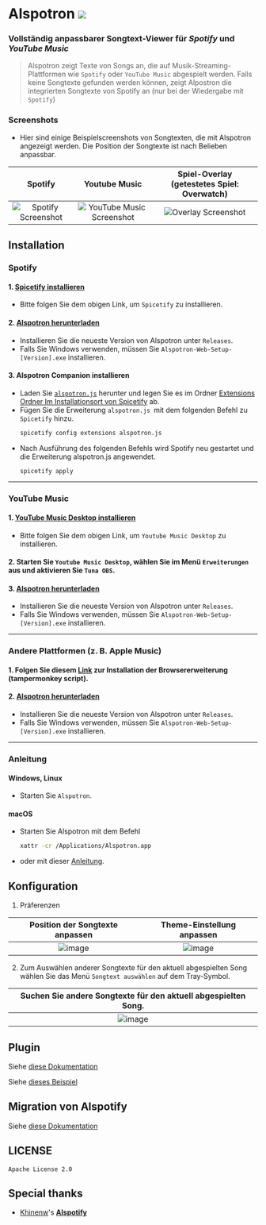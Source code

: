 # Alspotron <a href="https://github.com/organization/alspotron/releases/latest"><img src="https://img.shields.io/github/downloads/organization/alspotron/total.svg"/></a>

### Vollständig anpassbarer Songtext-Viewer für *Spotify* und *YouTube Music* 

> Alspotron zeigt Texte von Songs an, die auf Musik-Streaming-Plattformen wie `Spotify` oder `YouTube Music` abgespielt werden.
> Falls keine Songtexte gefunden werden können, zeigt Alpostron die integrierten Songtexte von Spotify an (nur bei der Wiedergabe mit `Spotify`)

### Screenshots

-   Hier sind einige Beispielscreenshots von Songtexten, die mit Alspotron angezeigt werden. Die Position der Songtexte ist nach Belieben anpassbar.

|                        Spotify                         |                                                        Youtube Music                                                        |                                         Spiel-Overlay (getestetes Spiel: Overwatch)                                         |
|:------------------------------------------------------:|:---------------------------------------------------------------------------------------------------------------------------:|:---------------------------------------------------------------------------------------------------------------------:|
| ![Spotify Screenshot](https://i.imgur.com/0JJMhaU.png) | ![YouTube Music Screenshot](https://github.com/organization/alspotron/assets/16558115/fc22323e-d0b2-4abc-882e-2281c13f4cf4) | ![Overlay Screenshot](https://github.com/organization/alspotron/assets/16558115/7bb95071-b8f7-45e1-af59-02e1586d5dcc) |

## Installation

### Spotify

#### 1.  [Spicetify installieren](https://github.com/khanhas/spicetify-cli)

  -   Bitte folgen Sie dem obigen Link, um `Spicetify` zu installieren.

#### 2.  [Alspotron herunterladen](https://github.com/organization/alspotron/releases)

  -   Installieren Sie die neueste Version von Alspotron unter `Releases`.
  -   Falls Sie Windows verwenden, müssen Sie `Alspotron-Web-Setup-[Version].exe` installieren.

#### 3.  Alspotron Companion installieren

  -   Laden Sie [`alspotron.js`](https://powernukkit.github.io/DownGit/#/home?directFile=1&url=https://github.com/organization/alspotron/blob/master/extensions/alspotron.js) herunter und legen Sie es im Ordner [Extensions Ordner Im Installationsort von Spicetify](https://spicetify.app/docs/advanced-usage/extensions/) ab.
  -   Fügen Sie die Erweiterung `alspotron.js `mit dem folgenden Befehl zu `Spicetify` hinzu.
      ```bash
      spicetify config extensions alspotron.js
      ```
  -   Nach Ausführung des folgenden Befehls wird Spotify neu gestartet und die Erweiterung alspotron.js angewendet.
      ```bash
      spicetify apply
      ``` 

---

### YouTube Music

#### 1.  [YouTube Music Desktop installieren](https://github.com/th-ch/youtube-music/releases)

  -   Bitte folgen Sie dem obigen Link, um `Youtube Music Desktop` zu installieren.

#### 2.  Starten Sie `Youtube Music Desktop`, wählen Sie im Menü `Erweiterungen` aus und aktivieren Sie `Tuna OBS`.

#### 3.  [Alspotron herunterladen](https://github.com/organization/alspotron/releases)

  -   Installieren Sie die neueste Version von Alspotron unter `Releases`.
  -   Falls Sie Windows verwenden, müssen Sie `Alspotron-Web-Setup-[Version].exe` installieren.

---

### Andere Plattformen (z. B. Apple Music)

#### 1. Folgen Sie diesem [Link](https://github.com/univrsal/tuna) zur Installation der Browsererweiterung (tampermonkey script).
#### 2.  [Alspotron herunterladen](https://github.com/organization/alspotron/releases)
  -   Installieren Sie die neueste Version von Alspotron unter `Releases`.
  -   Falls Sie Windows verwenden, müssen Sie `Alspotron-Web-Setup-[Version].exe` installieren.

---

### Anleitung

#### Windows, Linux

-   Starten Sie `Alspotron`.

#### macOS

-   Starten Sie Alspotron mit dem Befehl
    ```bash
    xattr -cr /Applications/Alspotron.app
    ```
-   oder mit dieser [Anleitung](https://www.macworld.com/article/672947/how-to-open-a-mac-app-from-an-unidentified-developer.html).

## Konfiguration

1.  Präferenzen

|                                        Position der Songtexte anpassen                                         |                                         Theme-Einstellung anpassen                                         |
|:--------------------------------------------------------------------------------------------------------:|:--------------------------------------------------------------------------------------------------------:|
| ![image](https://github.com/organization/alspotron/assets/16558115/28b64547-70df-4c32-9ee4-df8528be9f72) | ![image](https://github.com/organization/alspotron/assets/16558115/2f8b3420-c235-4747-8a68-79ee46d85e45) |

2.  Zum Auswählen anderer Songtexte für den aktuell abgespielten Song wählen Sie das Menü `Songtext auswählen` auf dem Tray-Symbol.

|                         Suchen Sie andere Songtexte für den aktuell abgespielten Song.                         |
|:--------------------------------------------------------------------------------------------------------:|
| ![image](https://github.com/organization/alspotron/assets/16558115/1de5703a-1bde-4152-8c17-092463750246) |

## Plugin
Siehe [diese Dokumentation](https://github.com/organization/alspotron/wiki/Plugin)

Siehe [dieses Beispiel](https://github.com/organization/alspotron/tree/master/example/alspotron-plugin)

## Migration von Alspotify

Siehe [diese Dokumentation](https://github.com/organization/alspotron/blob/master/MIGRATION_FROM_ALSPOTIFY.md)

## LICENSE

`Apache License 2.0`

## Special thanks

-   [Khinenw](https://github.com/HelloWorld017)'s **[Alspotify](https://github.com/HelloWorld017/alspotify)**
